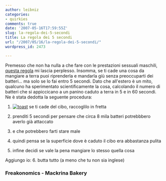 ```yaml
---
author: leibniz
categories:
- quirkies
comments: true
date: '2007-05-16T17:59:55Z'
slug: la-regola-dei-5-secondi
title: La regola dei 5 secondi
url: "/2007/05/16/la-regola-dei-5-secondi/"
wordpress_id: 2473

---
```

Premesso che non ha nulla a che fare con le prestazioni sessuali maschili, [questa regola](http://www.freakonomics.com/blog/2007/05/14/is-the-five-second-rule-a-myth/) mi lascia perplesso. Insomma, se ti cade una cosa da mangiare a terra puoi riprenderla e mandarla giù senza preoccuparti dei batteri... ma solo se lo fai entro 5 secondi. Dato che all'estero è un mito, qualcuno ha sperimentato scientificamente la cosa, calcolando il numero di batteri che si appiccicano a un panino caduto a terra in 5 e in 60 secondi. Ne è stata dedotta la seguente procedura:



	
  1. [![toast](http://www.macrinabakery.com/Sketches/TransparentSketches/SlicedBread.gif)](http://www.macrinabakery.com/DailyBread.htm) se ti cade del cibo, raccoglilo in fretta

	
  2. prenditi 5 secondi per pensare che circa 8 mila batteri potrebbbero averlo già attaccato

	
  3. e che potrebbero farti stare male

	
  4. quindi pensa se la superficie dove è caduto il cibo era abbastanza pulita

	
  5. infine decidi se vale la pena mangiare lo stesso quella cosa


Aggiungo io: 6.  butta tutto (a meno che tu non sia inglese)


### Freakonomics - Mackrina Bakery
